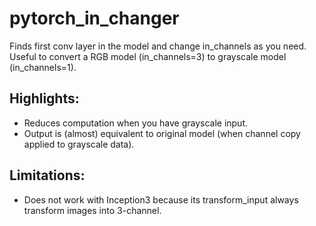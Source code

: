 # pytorch_in_changer

Finds first conv layer in the model and change in_channels as you need. Useful to convert a RGB model (in_channels=3) to grayscale model (in_channels=1).
## Highlights:
- Reduces computation when you have grayscale input.
- Output is (almost) equivalent to original model (when channel copy applied to grayscale data).

## Limitations:
- Does not work with Inception3 because its transform_input always transform images into 3-channel.
